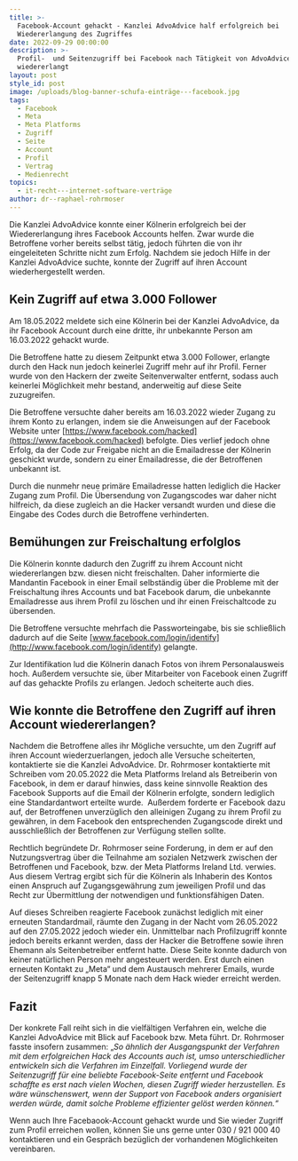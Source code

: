 ```yaml
---
title: >-
  Facebook-Account gehackt - Kanzlei AdvoAdvice half erfolgreich bei
  Wiedererlangung des Zugriffes
date: 2022-09-29 00:00:00
description: >-
  Profil-  und Seitenzugriff bei Facebook nach Tätigkeit von AdvoAdvice
  wiedererlangt
layout: post
style_id: post
image: /uploads/blog-banner-schufa-einträge---facebook.jpg
tags:
  - Facebook
  - Meta
  - Meta Platforms
  - Zugriff
  - Seite
  - Account
  - Profil
  - Vertrag
  - Medienrecht
topics:
  - it-recht---internet-software-verträge
author: dr--raphael-rohrmoser
---
```

Die Kanzlei AdvoAdvice konnte einer Kölnerin erfolgreich bei der Wiedererlangung ihres Facebook Accounts helfen. Zwar wurde die Betroffene vorher bereits selbst tätig, jedoch führten die von ihr eingeleiteten Schritte nicht zum Erfolg. Nachdem sie jedoch Hilfe in der Kanzlei AdvoAdvice suchte, konnte der Zugriff auf ihren Account wiederhergestellt werden.

## Kein Zugriff auf etwa 3.000 Follower

Am 18.05.2022 meldete sich eine Kölnerin bei der Kanzlei AdvoAdvice, da ihr Facebook Account durch eine dritte, ihr unbekannte Person am 16.03.2022 gehackt wurde.

Die Betroffene hatte zu diesem Zeitpunkt etwa 3.000 Follower, erlangte durch den Hack nun jedoch keinerlei Zugriff mehr auf ihr Profil. Ferner wurde von den Hackern der zweite Seitenverwalter entfernt, sodass auch keinerlei Möglichkeit mehr bestand, anderweitig auf diese Seite zuzugreifen.

Die Betroffene versuchte daher bereits am 16.03.2022 wieder Zugang zu ihrem Konto zu erlangen, indem sie die Anweisungen auf der Facebook Website unter [https://www.facebook.com/hacked](https://www.facebook.com/hacked) befolgte. Dies verlief jedoch ohne Erfolg, da der Code zur Freigabe nicht an die Emailadresse der Kölnerin geschickt wurde, sondern zu einer Emailadresse, die der Betroffenen unbekannt ist.

Durch die nunmehr neue primäre Emailadresse hatten lediglich die Hacker Zugang zum Profil. Die Übersendung von Zugangscodes war daher nicht hilfreich, da diese zugleich an die Hacker versandt wurden und diese die Eingabe des Codes durch die Betroffene verhinderten.

## Bemühungen zur Freischaltung erfolglos

Die Kölnerin konnte dadurch den Zugriff zu ihrem Account nicht wiedererlangen bzw. diesen nicht freischalten. Daher informierte die Mandantin Facebook in einer Email selbständig über die Probleme mit der Freischaltung ihres Accounts und bat Facebook darum, die unbekannte Emailadresse aus ihrem Profil zu löschen und ihr einen Freischaltcode zu übersenden.

Die Betroffene versuchte mehrfach die Passworteingabe, bis sie schlie&szlig;lich dadurch auf die Seite [www.facebook.com/login/identify](http://www.facebook.com/login/identify) gelangte.

Zur Identifikation lud die Kölnerin danach Fotos von ihrem Personalausweis hoch. Au&szlig;erdem versuchte sie, über Mitarbeiter von Facebook einen Zugriff auf das gehackte Profils zu erlangen. Jedoch scheiterte auch dies.

## Wie konnte die Betroffene den Zugriff auf ihren Account wiedererlangen?

Nachdem die Betroffene alles ihr Mögliche versuchte, um den Zugriff auf ihren Account wiederzuerlangen, jedoch alle Versuche scheiterten, kontaktierte sie die Kanzlei AdvoAdvice. Dr. Rohrmoser kontaktierte mit Schreiben vom 20.05.2022 die Meta Platforms Ireland als Betreiberin von Facebook, in dem er darauf hinwies, dass keine sinnvolle Reaktion des Facebook Supports auf die Email der Kölnerin erfolgte, sondern lediglich eine Standardantwort erteilte wurde. &nbsp;Au&szlig;erdem forderte er Facebook dazu auf, der Betroffenen unverzüglich den alleinigen Zugang zu ihrem Profil zu gewähren, in dem Facebook den entsprechenden Zugangscode direkt und ausschlie&szlig;lich der Betroffenen zur Verfügung stellen sollte.

Rechtlich begründete Dr. Rohrmoser seine Forderung, in dem er auf den Nutzungsvertrag über die Teilnahme am sozialen Netzwerk zwischen der Betroffenen und Facebook, bzw. der Meta Platforms Ireland Ltd. verwies. Aus diesem Vertrag ergibt sich für die Kölnerin als Inhaberin des Kontos einen Anspruch auf Zugangsgewährung zum jeweiligen Profil und das Recht zur Übermittlung der notwendigen und funktionsfähigen Daten.

Auf dieses Schreiben reagierte Facebook zunächst lediglich mit einer erneuten Standardmail, räumte den Zugang in der Nacht vom 26.05.2022 auf den 27.05.2022 jedoch wieder ein. Unmittelbar nach Profilzugriff konnte jedoch bereits erkannt werden, dass der Hacker die Betroffene sowie ihren Ehemann als Seitenbetreiber entfernt hatte. Diese Seite konnte dadurch von keiner natürlichen Person mehr angesteuert werden. Erst durch einen erneuten Kontakt zu „Meta“ und dem Austausch mehrerer Emails, wurde der Seitenzugriff knapp 5 Monate nach dem Hack wieder erreicht werden.

## Fazit

Der konkrete Fall reiht sich in die vielfältigen Verfahren ein, welche die Kanzlei AdvoAdvice mit Blick auf Facebook bzw. Meta führt. Dr. Rohrmoser fasste insofern zusammen: „*So ähnlich der Ausgangspunkt der Verfahren mit dem erfolgreichen Hack des Accounts auch ist, umso unterschiedlicher entwickeln sich die Verfahren im Einzelfall. Vorliegend wurde der Seitenzugriff für eine beliebte Facebook-Seite entfernt und Facebook schaffte es erst nach vielen Wochen, diesen Zugriff wieder herzustellen. Es wäre wünschenswert, wenn der Support von Facebook anders organisiert werden würde, damit solche Probleme effizienter gelöst werden können.“*

Wenn auch Ihre Facebaook-Account gehackt wurde und Sie wieder Zugriff zum Profil erreichen wollen, können Sie uns gerne unter 030 / 921 000 40 kontaktieren und ein Gespräch bezüglich der vorhandenen Möglichkeiten vereinbaren.

&nbsp;